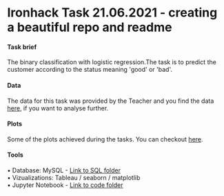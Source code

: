 # Ironhack Task 21.06.2021 - creating a beautiful repo and readme

#### Task brief 
The binary classification with logistic regression.The task is to predict the customer according to the status meaning 'good' or 'bad'.

#### Data
The data for this task was provided by the Teacher and you find the data [here](https://github.com/Sathiya1611/Beautiful_repo/blob/main/bank_detail.csv), if you want to analyse further.

#### Plots
Some of the plots achieved during the tasks. You can checkout [here](https://github.com/Sathiya1611/Beautiful_repo/tree/main/Images).

#### Tools
• Database: MySQL - [Link to SQL folder](https://github.com/Sathiya1611/Beautiful_repo/tree/main/SQL_query)<br/>
• Vizualizations: Tableau / seaborn / matplotlib<br/>
• Jupyter Notebook - [Link to code folder](https://github.com/Sathiya1611/Beautiful_repo/blob/main/Task22.06.2021.ipynb)<br/>
